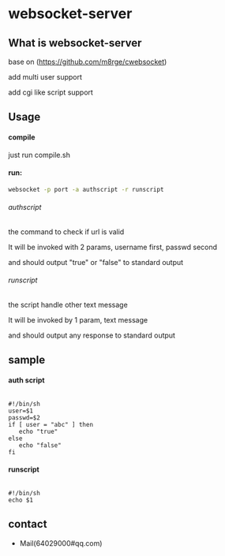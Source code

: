 # websocket-server

## What is websocket-server

base on (https://github.com/m8rge/cwebsocket)

add multi user support

add cgi like script support


## Usage

#### compile

just run compile.sh

#### run:

```sh
websocket -p port -a authscript -r runscript
```

###### authscript

the command to check if url is valid

It will be invoked with 2 params, username first, passwd second

and should output "true" or "false" to standard output

###### runscript 

the script handle other text message

It will be invoked by 1 param, text message

and should output any response to standard output

## sample

#### auth script
<pre><code>
#!/bin/sh
user=$1
passwd=$2
if [ user = "abc" ] then
   echo "true"
else
   echo "false"
fi
</code></pre>

#### runscript
<pre><code>
#!/bin/sh
echo $1
</code></pre>


## contact

* Mail(64029000#qq.com)

